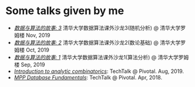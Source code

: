 Some talks given by me
======================

* [*数据与算法的故事: 3*](algorithm_talks_3.pdf) 清华大学数据算法课外沙龙3(随机分析)  @ 清华大学罗姆楼 Nov, 2019
* [*数据与算法的故事: 2*](algorithm_talks_2.pdf) 清华大学数据算法课外沙龙2(数论基础)  @ 清华大学罗姆楼 Oct, 2019
* [*数据与算法的故事: 1*](algorithm_talks1.pdf) 清华大学数据算法课外沙龙1(算法分析)  @ 清华大学罗姆楼 Sep, 2019
* [*Introduction to analytic combinatorics*](Introduction_to_Analytic_Combinatorics.pdf): TechTalk @ Pivotal. Aug, 2019.
* [*MPP Database Fundamentals*](MPP_Fundamentals.pdf): TechTalk @ Pivotal. Apr, 2018.
